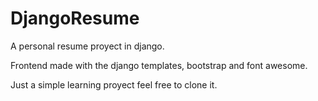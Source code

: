 # DjangoResume
A personal resume proyect in django.

Frontend made with the django templates, bootstrap and font awesome.

Just a simple learning proyect feel free to clone it.
